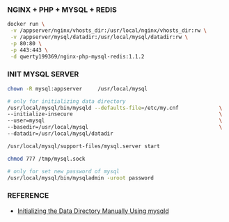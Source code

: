 ### NGINX + PHP + MYSQL + REDIS
```bash
docker run \
 -v /appserver/nginx/vhosts_dir:/usr/local/nginx/vhosts_dir:rw \
 -v /appserver/mysql/datadir:/usr/local/mysql/datadir:rw \
 -p 80:80 \
 -p 443:443 \
 -d qwerty199369/nginx-php-mysql-redis:1.1.2
```

### INIT MYSQL SERVER
```bash
chown -R mysql:appserver     /usr/local/mysql

# only for initializing data directory
/usr/local/mysql/bin/mysqld --defaults-file=/etc/my.cnf             \
--initialize-insecure                                               \
--user=mysql                                                        \
--basedir=/usr/local/mysql                                          \
--datadir=/usr/local/mysql/datadir

/usr/local/mysql/support-files/mysql.server start

chmod 777 /tmp/mysql.sock

# only for set new password of mysql
/usr/local/mysql/bin/mysqladmin -uroot password
```

### REFERENCE
- [Initializing the Data Directory Manually Using mysqld](https://dev.mysql.com/doc/refman/5.7/en/data-directory-initialization-mysqld.html)
